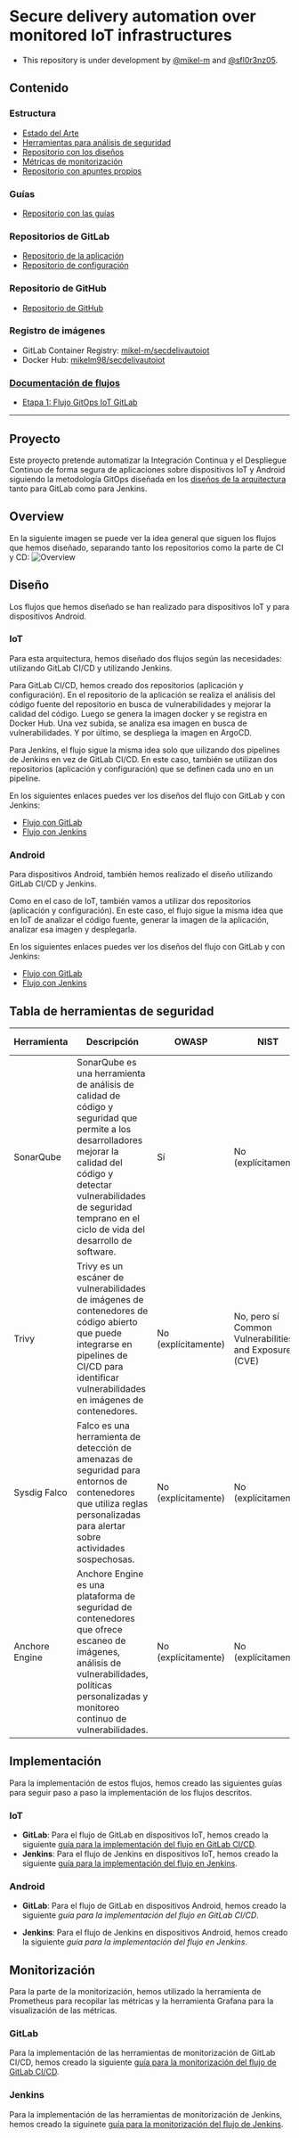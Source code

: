 # Secure delivery automation over monitored IoT infrastructures

- This repository is under development by [@mikel-m](mikelmorillo98@gmail.com) and [@sfl0r3nz05](sfigueroa@ceit.es).

<!--
![image](https://user-images.githubusercontent.com/6643905/221798180-3fbb2e2d-5d3c-45d5-b670-da783c05b06f.png)
-->

## Contenido
### Estructura
- [Estado del Arte](https://github.com/sfl0r3nz05/SecDelivAutoIoT/blob/master/docs/Estado%20del%20Arte.md)
- [Herramientas para análisis de seguridad](https://github.com/sfl0r3nz05/SecDelivAutoIoT/blob/master/docs/Herramientas%20para%20an%C3%A1lisis%20de%20seguridad.md)
- [Repositorio con los diseños](https://github.com/sfl0r3nz05/SecDelivAutoIoT/tree/master/docs/dise%C3%B1o)
- [Métricas de monitorización](https://github.com/sfl0r3nz05/SecDelivAutoIoT/blob/master/docs/M%C3%A9tricas%20de%20monitorizaci%C3%B3n.md)
- [Repositorio con apuntes propios](https://github.com/sfl0r3nz05/SecDelivAutoIoT/tree/master/docs/apuntes)

### Guías
- [Repositorio con las guías](https://github.com/sfl0r3nz05/SecDelivAutoIoT/tree/master/docs/guias)

### Repositorios de GitLab
- [Repositorio de la aplicación](https://gitlab.com/mikel-m/SecDelivAutoIoT)
- [Repositorio de configuración](https://gitlab.com/mikel-m/configSecDelivAutoIoT)

### Repositorio de GitHub
- [Repositorio de GitHub](https://github.com/sfl0r3nz05/SecDelivAutoIoT)

### Registro de imágenes
- GitLab Container Registry: [mikel-m/secdelivautoiot](https://gitlab.com/mikel-m/SecDelivAutoIoT/container_registry/4192474)
- Docker Hub: [mikelm98/secdelivautoiot](https://hub.docker.com/repository/docker/mikelm98/secdelivautoiot/general)

### [Documentación de flujos](https://github.com/sfl0r3nz05/SecDelivAutoIoT/tree/master/docs/Domumentacion-Flujos)
- [Etapa 1: Flujo GitOps IoT GitLab](https://github.com/sfl0r3nz05/SecDelivAutoIoT/blob/master/docs/Domumentacion-Flujos/Etapa%201-Flujo%20GitOps%20IoT%20GitLab.md)

***

## Proyecto
Este proyecto pretende automatizar la Integración Continua y el Despliegue Continuo de forma segura de aplicaciones sobre dispositivos IoT y Android siguiendo la metodología GitOps diseñada en los [diseños de la arquitectura](https://github.com/sfl0r3nz05/SecDelivAutoIoT/tree/master/docs/dise%C3%B1o) tanto para GitLab como para Jenkins.

## Overview
En la siguiente imagen se puede ver la idea general que siguen los flujos que hemos diseñado, separando tanto los repositorios como la parte de CI y CD:
<img src="https://github.com/sfl0r3nz05/SecDelivAutoIoT/blob/master/docs/images/Overview.svg" alt="Overview">

## Diseño
Los flujos que hemos diseñado se han realizado para dispositivos IoT y para dispositivos Android.
### IoT
Para esta arquitectura, hemos diseñado dos flujos según las necesidades: utilizando GitLab CI/CD y utilizando Jenkins.

Para GitLab CI/CD, hemos creado dos repositorios (aplicación y configuración). En el repositorio de la aplicación se realiza el análisis del código fuente del repositorio en busca de vulnerabilidades y mejorar la calidad del código. Luego se genera la imagen docker y se registra en Docker Hub. Una vez subida, se analiza esa imagen en busca de vulnerabilidades. Y por último, se despliega la imagen en ArgoCD.

Para Jenkins, el flujo sigue la misma idea solo que uilizando dos pipelines de Jenkins en vez de GitLab CI/CD. En este caso, también se utilizan dos repositorios (aplicación y configuración) que se definen cada uno en un pipeline.

En los siguientes enlaces puedes ver los diseños del flujo con GitLab y con Jenkins:
- [Flujo con GitLab](https://github.com/sfl0r3nz05/SecDelivAutoIoT/blob/master/docs/dise%C3%B1o/2.1%20Arquitectura%20Flujo%20GitOps%20IoT%20GitLab.md)
- [Flujo con Jenkins](https://github.com/sfl0r3nz05/SecDelivAutoIoT/blob/master/docs/dise%C3%B1o/2.3%20Arquitectura%20Flujo%20GitOps%20IoT%20Jenkins.md)

### Android
Para dispositivos Android, también hemos realizado el diseño utilizando GitLab CI/CD y Jenkins.

Como en el caso de IoT, también vamos a utilizar dos repositorios (aplicación y configuración). En este caso, el flujo sigue la misma idea que en IoT de analizar el código fuente, generar la imagen de la aplicación, analizar esa imagen y desplegarla.

En los siguientes enlaces puedes ver los diseños del flujo con GitLab y con Jenkins:
- [Flujo con GitLab](https://github.com/sfl0r3nz05/SecDelivAutoIoT/blob/master/docs/dise%C3%B1o/2.2%20Arquitectura%20Flujo%20GitOps%20Android%20GitLab.md)
- [Flujo con Jenkins](https://github.com/sfl0r3nz05/SecDelivAutoIoT/blob/master/docs/dise%C3%B1o/2.4%20Arquitectura%20Flujo%20GitOps%20Android%20Jenkins.md)

## Tabla de herramientas de seguridad
| **Herramienta**    | **Descripción**                                                                                                                                                                                                                                 | **OWASP**               | **NIST**                                                   | **Open Source** | **Lenguaje**                                           | **Docker** |
|----------------|---------------------------------------------------------------------------------------------------------------------------------------------------------------------------------------------------------------------------------------------|---------------------|--------------------------------------------------------|-------------|----------------------------------------------------|--------|
| SonarQube      | SonarQube es una herramienta de análisis de calidad de código y seguridad que permite a los desarrolladores mejorar la calidad del código y detectar vulnerabilidades de seguridad temprano en el ciclo de vida del desarrollo de software. | Sí                  | No (explícitamente)                                    | Sí          | ☑Python <br> ☑JavaScript <br> ☑Java | Sí     |
| Trivy          | Trivy es un escáner de vulnerabilidades de imágenes de contenedores de código abierto que puede integrarse en pipelines de CI/CD para identificar vulnerabilidades en imágenes de contenedores.                                             | No (explícitamente) | No, pero sí Common Vulnerabilities and Exposures (CVE) | Sí          | ☑Python <br> ☑JavaScript <br> ☑Java | Sí     |
| Sysdig Falco   | Falco es una herramienta de detección de amenazas de seguridad para entornos de contenedores que utiliza reglas personalizadas para alertar sobre actividades sospechosas.                                                                  | No (explícitamente) | No (explícitamente)                                    | Sí          | Examina los contenedores                           | Sí     |
| Anchore Engine | Anchore Engine es una plataforma de seguridad de contenedores que ofrece escaneo de imágenes, análisis de vulnerabilidades, políticas personalizadas y monitoreo continuo de vulnerabilidades.                                              | No (explícitamente) | No (explícitamente)                                    | Sí          | ☑Python <br> ☑JavaScript <br> ☑Java | Sí     |

## Implementación
Para la implementación de estos flujos, hemos creado las siguientes guías para seguir paso a paso la implementación de los flujos descritos.
### IoT
- **GitLab**: Para el flujo de GitLab en dispositivos IoT, hemos creado la siguiente [guía para la implementación del flujo en GitLab CI/CD](https://github.com/sfl0r3nz05/SecDelivAutoIoT/blob/master/docs/guias/Ejecuci%C3%B3n%20Pipeline%20Flujo%20CI-CD%20GitLab.md).
- **Jenkins**: Para el flujo de Jenkins en dispositivos IoT, hemos creado la siguiente [guía para la implementación del flujo en Jenkins](https://github.com/sfl0r3nz05/SecDelivAutoIoT/blob/master/docs/guias/Ejecuci%C3%B3n%20Pipeline%20Flujo%20CI-CD%20Jenkins.md).

### Android
- **GitLab**: Para el flujo de GitLab en dispositivos Android, hemos creado la siguiente _guía para la implementación del flujo en GitLab CI/CD_.

- **Jenkins**: Para el flujo de Jenkins en dispositivos Android, hemos creado la siguiente _guía para la implementación del flujo en Jenkins_.

## Monitorización
Para la parte de la monitorización, hemos utilizado la herramienta de Prometheus para recopilar las métricas y la herramienta Grafana para la visualización de las métricas.
### GitLab
Para la implementación de las herramientas de monitorización de GitLab CI/CD, hemos creado la siguiente [guía para la monitorización del flujo de GitLab CI/CD](https://github.com/sfl0r3nz05/SecDelivAutoIoT/blob/master/docs/guias/Monitorizaci%C3%B3n%20GitLab%20Prometheus%20Grafana.md).
### Jenkins
Para la implementación de las herramientas de monitorización de Jenkins, hemos creado la siguinete [guía para la monitorización del flujo de Jenkins](https://github.com/sfl0r3nz05/SecDelivAutoIoT/blob/master/docs/guias/Monitorizaci%C3%B3n%20Jenkins%20Prometheus%20Grafana.md).
